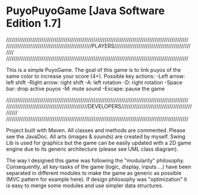 PuyoPuyoGame [Java Software Edition 1.7]
========================================

//////////////////////////////////////////////////////////////////////////////////////////////////
//////////////////////////////////////////////PLAYERS/////////////////////////////////////////////
//////////////////////////////////////////////////////////////////////////////////////////////////

This is a simple PuyoGame.
The goal of this game is to link puyos of the same color to increase your score (4+).
Possible key actions:
	-Left arrow: left shift
	-Right arrow: right shift
	-A: left rotation
	-D: right rotation
	-Space bar: drop active puyos
	-M: mute sound
	-Escape: pause the game
	

//////////////////////////////////////////////////////////////////////////////////////////////////
////////////////////////////////////////////DEVELOPERS////////////////////////////////////////////
//////////////////////////////////////////////////////////////////////////////////////////////////

Project built with Maven.
All classes and methods are commented. Please see the JavaDoc.
All arts (images & sounds) are created by myself.
Swing Lib is used for graphics but the game can be easily updated with a 2D game engine due to
its generic architecture (please see UML class diagram). 

The way I designed this game was following the "modularity" philosophy.
Consequently, all key-tasks of the game (logic, display, inputs ...) have been separated in different modules
to make the game as generic as possible (MVC pattern for example here).
If design philosophy was "optimization" it is easy to merge some modules and use
simpler data structures.

